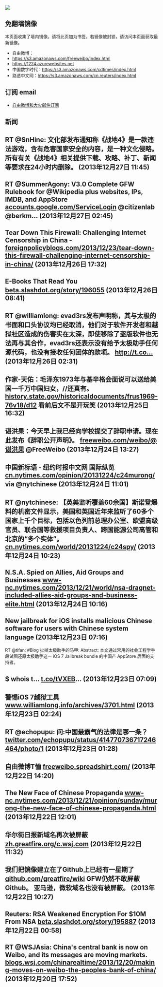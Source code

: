 <img src="logos.png" />

## 免翻墙镜像
本页面收集了墙内镜像。请将此页加为书签。若镜像被封锁，请访问本页面获取最新镜像。
* 自由微博：
 * https://s3.amazonaws.com/freeweibo/index.html
 * https://1224.azurewebsites.net
* 中国数字时代：https://s3.amazonaws.com/cdtimes/index.html
* 路透中文网：https://s3.amazonaws.com/cn.reuters/index.html

## 订阅 email
* <a href="https://greatfire.us7.list-manage.com/subscribe?u=854fca58782082e0cbdf204a0&id=c78949b93c">自由微博和大火邮件订阅</a>
		
## 新闻
RT @SnHine: 文化部发布通知称《战地4》是一款违法游戏，含有危害国家安全的内容，是一种文化侵略。所有有关《战地4》相关提供下载、攻略、补丁、新闻等要求在24小时内删除。 (2013年12月27日 11:45)
 ---
RT @SummerAgony: V3.0 Complete GFW Rulebook for @Wikipedia plus websites, IPs, IMDB, and AppStore <a href="https://accounts.google.com/ServiceLogin?service=wise&passive=1209600&continue=https%3A%2F%2Fdocs.google.com%2Fspreadsheet%2Fccc%3Fkey%3D0AsztBERe_FUwdDVBSk8waThMeHlvS2d6dF9GMWl6dkE%26usp%3Dsharing%26pref%3D2&followup=https%3A%2F%2Fdocs.google.com%2Fspreadsheet%2Fccc%3Fkey%3D0AsztBERe_FUwdDVBSk8waThMeHlvS2d6dF9GMWl6dkE%26usp%3Dsharing%26pref%3D2">accounts.google.com/ServiceLogin</a>
@citizenlab @berkm… (2013年12月27日 02:45)
 ---
Tear Down This Firewall: Challenging Internet Censorship in China - <a href="http://foreignpolicyblogs.com/2013/12/23/tear-down-this-firewall-challenging-internet-censorship-in-china/">foreignpolicyblogs.com/2013/12/23/tear-down-this-firewall-challenging-internet-censorship-in-china/</a> (2013年12月26日 17:32)
 ---
E-Books That Read You <a href="http://beta.slashdot.org/story/196055">beta.slashdot.org/story/196055</a> (2013年12月26日 08:41)
 ---
RT @williamlong: evad3rs发布声明称，其与太极的书面和口头协议均已经取消，他们对于软件开发者和越狱社区造成的伤害实在太深，即使移除了盗版软件也无法再与其合作，evad3rs还表示没有给予太极助手任何源代码，也没有接收任何团体的款项。 http://t.co… (2013年12月26日 02:31)
 ---
作家-天佑：毛泽东1973年与基辛格会面说可以送给美国一千万中国妇女，//还真有。 <a href="http://history.state.gov/historicaldocuments/frus1969-76v18/d12">history.state.gov/historicaldocuments/frus1969-76v18/d12</a> 看前后文不是开玩笑 (2013年12月25日 16:32)
 ---
谌洪果：今天早上我已经向学校提交了辞职申请。现在此发布《辞职公开声明》。 <a href="https://freeweibo.com/weibo/@%E8%B0%8C%E6%B4%AA%E6%9E%9C">freeweibo.com/weibo/@谌洪果</a> @FreeWeibo (2013年12月24日 13:27)
 ---
中国新标语 - 纽约时报中文网 国际纵览 <a href="http://cn.nytimes.com/opinion/20131224/c24murong/">cn.nytimes.com/opinion/20131224/c24murong/</a> via @nytchinese (2013年12月24日 11:01)
 ---
RT @nytchinese: 【英美监听覆盖60余国】斯诺登爆料的机密文件显示，美国和英国近年来监听了60多个国家上千个目标，包括以色列前总理办公室、欧盟高级官员、联合国等救援项目负责人、跨国能源公司高管和北京的“多个实体”。<a href="http://cn.nytimes.com/world/20131224/c24spy/">cn.nytimes.com/world/20131224/c24spy/</a> (2013年12月24日 10:23)
 ---
N.S.A. Spied on Allies, Aid Groups and Businesses <a href="http://www-nc.nytimes.com/2013/12/21/world/nsa-dragnet-included-allies-aid-groups-and-business-elite.html?=smid=tw-share&_r=6&">www-nc.nytimes.com/2013/12/21/world/nsa-dragnet-included-allies-aid-groups-and-business-elite.html</a> (2013年12月24日 10:16)
 ---
New jailbreak for iOS installs malicious Chinese software for users with Chinese system language (2013年12月23日 07:16)
 ---
RT @tifan: #Blog 扯掉太极助手的马甲: Abstract: 本文通过常用的社会工程学手段试图还原太极助手这一 iOS 7 Jailbreak bundle 的中国产 AppStore 后面的支持者。

$ whois t... <a href="http://t.co/tVXEB">t.co/tVXEB</a>… (2013年12月23日 07:09)
 ---
警惕iOS 7越狱工具 <a href="http://www.williamlong.info/archives/3701.html">www.williamlong.info/archives/3701.html</a> (2013年12月23日 02:24)
 ---
RT @echopupu: 问:中国最霸气的法律是哪一条？ <a href="https://twitter.com/echopupu/status/414770736717246464/photo/1">twitter.com/echopupu/status/414770736717246464/photo/1</a> (2013年12月23日 01:28)
 ---
自由微博T恤 <a href="https://freeweibo.spreadshirt.com/">freeweibo.spreadshirt.com/</a> (2013年12月22日 14:20)
 ---
The New Face of Chinese Propaganda <a href="http://www-nc.nytimes.com/2013/12/21/opinion/sunday/murong-the-new-face-of-chinese-propaganda.html?=smid=tw-share&_r=6&">www-nc.nytimes.com/2013/12/21/opinion/sunday/murong-the-new-face-of-chinese-propaganda.html</a> (2013年12月22日 12:01)
 ---
华尔街日报新域名再次被屏蔽 <a href="https://zh.greatfire.org/c.wsj.com">zh.greatfire.org/c.wsj.com</a> (2013年12月22日 11:32)
 ---
我们把镜像建立在了Github上已经有一星期了 <a href="https://github.com/greatfire/wiki">github.com/greatfire/wiki</a>  GFW仍然不敢屏蔽Github。 亚马逊，微软域名也没有被屏蔽。 (2013年12月22日 10:27)
 ---
Reuters: RSA Weakened Encryption For $10M From NSA <a href="http://beta.slashdot.org/story/195887">beta.slashdot.org/story/195887</a> (2013年12月22日 00:58)
 ---
RT @WSJAsia: China's central bank is now on Weibo, and its messages are moving markets. <a href="http://blogs.wsj.com/chinarealtime/2013/12/20/making-moves-on-weibo-the-peoples-bank-of-china/?mod=e2tw">blogs.wsj.com/chinarealtime/2013/12/20/making-moves-on-weibo-the-peoples-bank-of-china/</a> (2013年12月20日 17:52)
 ---

